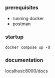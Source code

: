 ### prerequisites
- running docker
- postman
### startup
`docker compose up -d`
### documentation
localhost:8000/docs